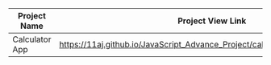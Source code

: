 | Project Name          | Project View Link |
| ----------------------| ------------------|
|  Calculator App   | https://11aj.github.io/JavaScript_Advance_Project/calculator%20app/index.html                       | 
   
 
